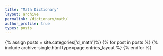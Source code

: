 ```yaml
---
title: "Math Dictionary"
layout: archive
permalink: /dictionary/math/
author_profile: true
types: posts
---
```


{% assign posts = site.categories['d_math']%}
{% for post in posts %}
  {% include archive-single.html type=page.entries_layout %}
{% endfor %}